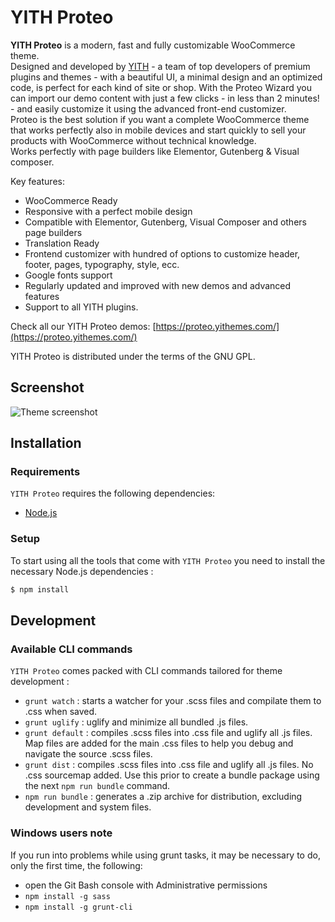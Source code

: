 YITH Proteo
===

**YITH Proteo** is a modern, fast and fully customizable WooCommerce theme.  
Designed and developed by [YITH](https://yithemes.com/) - a team of top developers of premium plugins and themes -  with a beautiful UI, a minimal design and an optimized code, is perfect for each kind of site or shop.
With the Proteo Wizard you can import our demo content with just a few clicks - in less than 2 minutes! -  and easily customize it using the advanced front-end customizer.  
Proteo is the best solution if you want a complete WooCommerce theme that works perfectly also in mobile devices and start quickly to sell your products with WooCommerce without technical knowledge.  
Works perfectly with page builders like Elementor, Gutenberg & Visual composer.   

Key features: 
- WooCommerce Ready 
- Responsive with a perfect mobile design 
- Compatible with Elementor, Gutenberg, Visual Composer and others page builders 
- Translation Ready 
- Frontend customizer with hundred of options to customize header, footer, pages, typography, style, ecc.  
- Google fonts support 
- Regularly updated and improved with new demos and advanced features 
- Support to all YITH plugins.  

Check all our YITH Proteo demos: [https://proteo.yithemes.com/](https://proteo.yithemes.com/)  

YITH Proteo is distributed under the terms of the GNU GPL.

Screenshot
---------------

![Theme screenshot](https://proteo.yithemes.com/wp-content/uploads/2020/09/group-6.jpg)

Installation
---------------

### Requirements

`YITH Proteo` requires the following dependencies:

- [Node.js](https://nodejs.org/)

### Setup

To start using all the tools that come with `YITH Proteo`  you need to install the necessary Node.js dependencies :

```sh
$ npm install
```


Development
---------------
### Available CLI commands

`YITH Proteo` comes packed with CLI commands tailored for theme development :

- `grunt watch` : starts a watcher for your .scss files and compilate them to .css when saved.
- `grunt uglify` : uglify and minimize all bundled .js files.
- `grunt default` : compiles .scss files into .css file and uglify all .js files. Map files are added for the main .css files to help you debug and navigate the source .scss files.
- `grunt dist` : compiles .scss files into .css file and uglify all .js files. No .css sourcemap added. Use this prior to create a bundle package using the next `npm run bundle` command.
- `npm run bundle` : generates a .zip archive for distribution, excluding development and system files.

### Windows users note

If you run into problems while using grunt tasks, it may be necessary to do, only the first time, the following:

- open the Git Bash console with Administrative permissions
- `npm install -g sass`
- `npm install -g grunt-cli`
